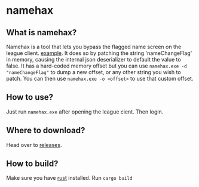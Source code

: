 # namehax
## What is namehax?
Namehax is a tool that lets you bypass the flagged name screen on the league client. [example](https://i.imgur.com/QyqAWEn.png). It does so by patching the string 'nameChangeFlag' in memory, causing the internal json deserializer to default the value to false. It has a hard-coded memory offset but you can use `namehax.exe -d "nameChangeFlag"` to dump a new offset, or any other string you wish to patch. You can then use `namehax.exe -o <offset>` to use that custom offset.

## How to use?
Just run `namehax.exe` after opening the league cient. Then login.

## Where to download?
Head over to [releases](https://github.com/0xInception/namehax/releases/tag/v1.0.0).

## How to build?
Make sure you have [rust](https://rustup.rs/) installed.
Run `cargo build`